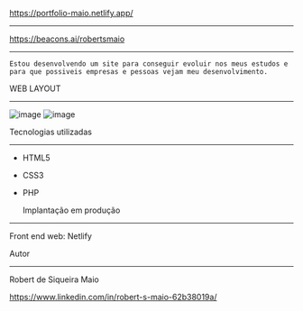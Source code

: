 
https://portfolio-maio.netlify.app/
________________________________________________________

https://beacons.ai/robertsmaio
________________________________________________________

    Estou desenvolvendo um site para conseguir evoluir nos meus estudos e para que possiveis empresas e pessoas vejam meu desenvolvimento.


  WEB LAYOUT
 ________________________________________________________
![image](https://user-images.githubusercontent.com/112484674/193478883-f428b6f2-4056-4044-9867-a4051d1d7c65.png)
![image](https://user-images.githubusercontent.com/112484674/193478902-f74b0338-4b19-4c01-95a2-08565202cf1e.png)


 Tecnologias utilizadas
_________________________________________________________
- HTML5
- CSS3
- PHP


  Implantação em produção
_________________________________________________________
Front end web: Netlify



  Autor
_________________________________________________________
Robert de Siqueira Maio 

  https://www.linkedin.com/in/robert-s-maio-62b38019a/
